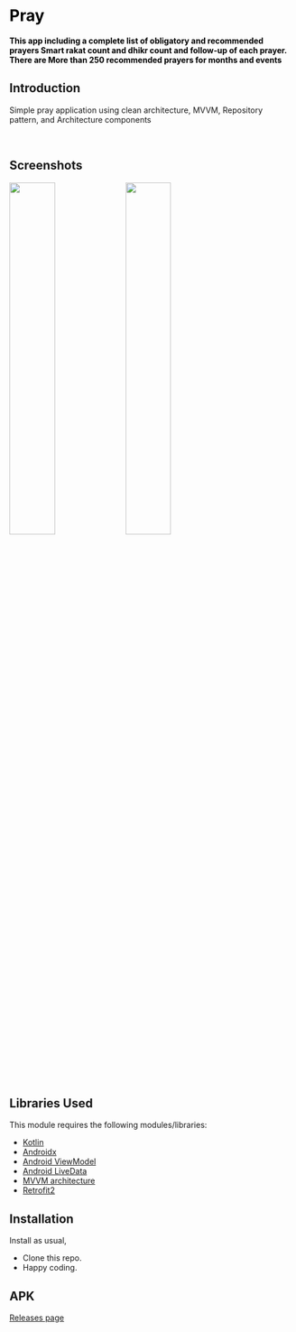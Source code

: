 <h1><span style="color: #000000;"><strong>Pray</strong></span></h1>
<p><span style="color: #000000;"><strong><span class="HwtZe" lang="en"><span class="jCAhz ChMk0b"><span class="ryNqvb">This app including a complete list of obligatory and recommended prayers</span></span> <span class="jCAhz ChMk0b"><span class="ryNqvb">Smart rakat count and dhikr count and follow-up of each prayer</span></span>. There are <span class="jCAhz ChMk0b"><span class="ryNqvb">More than 250 recommended prayers for months and events</span></span></span></strong></span></p>
<h2 dir="auto" tabindex="-1" data-react-autofocus="true"><a id="user-content-introduction" class="anchor" tabindex="-1" href="https://github.com/OmneyaOsman/Movie-Zone#introduction"></a>Introduction</h2>
<p> Simple pray application using clean architecture, MVVM, Repository pattern, and Architecture components</p>
<p>&nbsp;</p>
<h2 dir="auto" tabindex="-1" data-react-autofocus="true">Screenshots</h2>
<img src = "https://github.com/MostafaBorjali/Pray/assets/13332751/c224ca88-747b-4f9c-9b7c-4139e8e104dc" width = "40%"></img>           <img src = "https://github.com/MostafaBorjali/Pray/assets/13332751/a280592a-b30a-43a5-ba9d-8db5a29a72b3" width = "40%"></img>
<p>&nbsp;</p>
<h2 dir="auto" tabindex="-1">Libraries Used</h2>
<p dir="auto">This module requires the following modules/libraries:</p>
<ul dir="auto">
<li><a href="https://kotlinlang.org" rel="nofollow">Kotlin</a></li>
<li><a href="https://developer.android.com/jetpack/androidx" rel="nofollow">Androidx</a></li>
<li><a href="https://developer.android.com/topic/libraries/architecture/viewmodel" rel="nofollow">Android ViewModel</a></li>
<li><a href="https://developer.android.com/topic/libraries/architecture/livedata" rel="nofollow">Android LiveData</a></li>
<li><a href="https://developer.android.com/jetpack/docs/guide" rel="nofollow">MVVM architecture</a></li>
<li><a href="https://medium.com/mindorks/how-to-make-complex-requests-simple-with-rxjava-in-kotlin-ccec004c5d10" rel="nofollow">Retrofit2</a></li>
</ul>
<h2 dir="auto" tabindex="-1">Installation</h2>
<p dir="auto">Install as usual,</p>
<ul dir="auto">
<li>Clone this repo.</li>
<li>Happy coding.</li>
</ul>
<h2 dir="auto" tabindex="-1">APK</h2>
<p dir="auto"><a href="https://cafebazaar.ir/app/com.borjali.mostafa.pray" rel="nofollow">Releases page</a></p>
